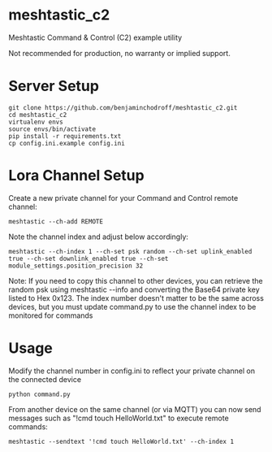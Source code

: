 # meshtastic_c2
Meshtastic Command &amp; Control (C2) example utility

Not recommended for production, no warranty or implied support. 

# Server Setup

```
git clone https://github.com/benjaminchodroff/meshtastic_c2.git
cd meshtastic_c2
virtualenv envs
source envs/bin/activate
pip install -r requirements.txt
cp config.ini.example config.ini
```

# Lora Channel Setup

Create a new private channel for your Command and Control remote channel:

```meshtastic --ch-add REMOTE```

Note the channel index and adjust below accordingly:

```meshtastic --ch-index 1 --ch-set psk random --ch-set uplink_enabled true --ch-set downlink_enabled true --ch-set module_settings.position_precision 32```

Note: If you need to copy this channel to other devices, you can retrieve the random psk using meshtastic --info and converting the Base64 private key listed to Hex 0x123. The index number doesn't matter to be the same across devices, but you must update command.py to use the channel index to be monitored for commands

# Usage

Modify the channel number in config.ini to reflect your private channel on the connected device

```python command.py```

From another device on the same channel (or via MQTT) you can now send messages such as "!cmd touch HelloWorld.txt" to execute remote commands:

```meshtastic --sendtext '!cmd touch HelloWorld.txt' --ch-index 1```

 
